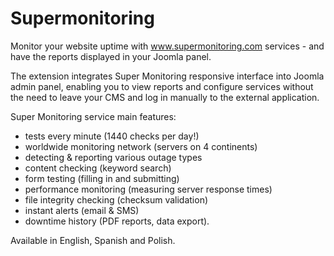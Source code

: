 # Supermonitoring
Monitor your website uptime with www.supermonitoring.com services - and have the reports displayed in your Joomla panel.

The extension integrates Super Monitoring responsive interface into Joomla admin panel, enabling you to view reports and configure services without the need to leave your CMS and log in manually to the external application.

Super Monitoring service main features:
- tests every minute (1440 checks per day!)
- worldwide monitoring network (servers on 4 continents)
- detecting & reporting various outage types
- content checking (keyword search)
- form testing (filling in and submitting)
- performance monitoring (measuring server response times)
- file integrity checking (checksum validation)
- instant alerts (email & SMS)
- downtime history (PDF reports, data export).

Available in English, Spanish and Polish.
